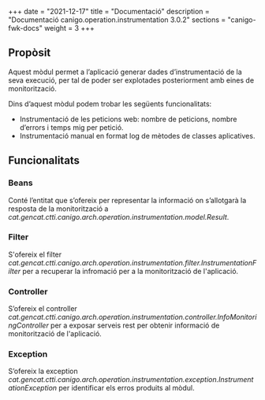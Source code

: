 +++
date        = "2021-12-17"
title       = "Documentació"
description = "Documentació canigo.operation.instrumentation 3.0.2"
sections    = "canigo-fwk-docs"
weight      = 3
+++

## Propòsit

Aquest mòdul permet a l’aplicació generar dades d’instrumentació de la seva execució, per tal de poder ser explotades posteriorment amb eines de monitorització.

Dins d’aquest mòdul podem trobar les següents funcionalitats:

* Instrumentació de les peticions web: nombre de peticions, nombre d’errors i temps mig per petició.
* Instrumentació manual en format log de mètodes de classes aplicatives.


## Funcionalitats

### Beans

Conté l’entitat que s’ofereix per representar la informació on s’allotgarà la resposta de la monitorització a *cat.gencat.ctti.canigo.arch.operation.instrumentation.model.Result*.

### Filter

S'ofereix el filter *cat.gencat.ctti.canigo.arch.operation.instrumentation.filter.InstrumentationFilter* per a recuperar la infromació per a la monitorització de l'aplicació.

### Controller

S’ofereix el controller *cat.gencat.ctti.canigo.arch.operation.instrumentation.controller.InfoMonitoringController* per a exposar serveis rest per obtenir informació de monitorització de l'aplicació.

### Exception

S’ofereix la exception *cat.gencat.ctti.canigo.arch.operation.instrumentation.exception.InstrumentationException* per identificar els erros produits al mòdul.
